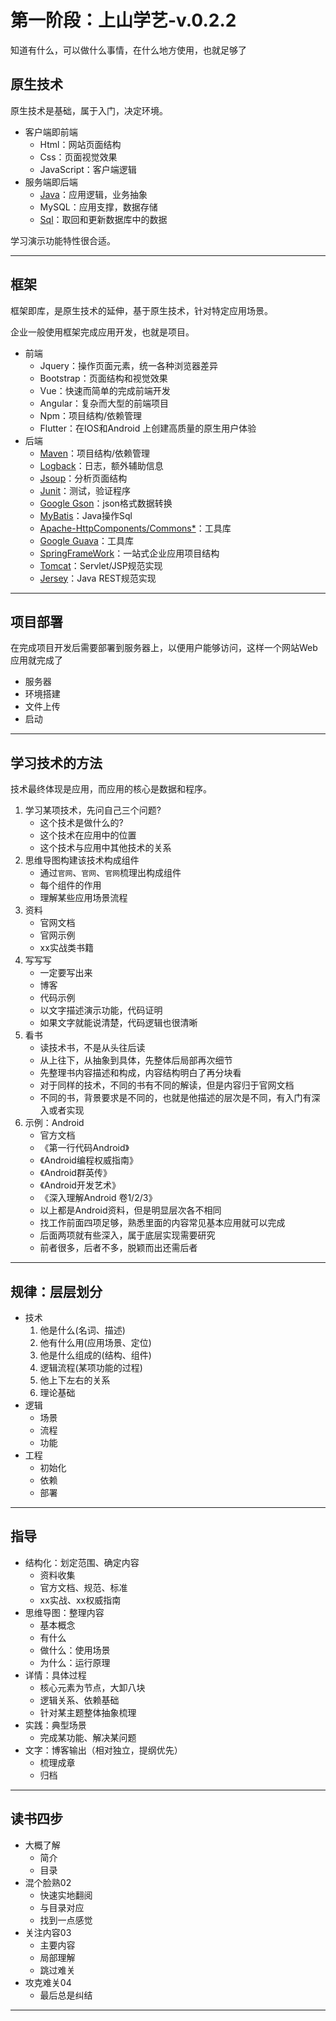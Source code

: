 #   第一阶段：上山学艺-v.0.2.2

知道有什么，可以做什么事情，在什么地方使用，也就足够了

##  原生技术

原生技术是基础，属于入门，决定环境。

-   客户端即前端
    -   Html：网站页面结构
    -   Css：页面视觉效果
    -   JavaScript：客户端逻辑
-   服务端即后端
    -   [Java](Java_res.md)：应用逻辑，业务抽象
    -   MySQL：应用支撑，数据存储
    -   [Sql](sql_res.md)：取回和更新数据库中的数据

学习演示功能特性很合适。

----

##  框架

框架即库，是原生技术的延伸，基于原生技术，针对特定应用场景。

企业一般使用框架完成应用开发，也就是项目。

-   前端
    -   Jquery：操作页面元素，统一各种浏览器差异
    -   Bootstrap：页面结构和视觉效果
    -   Vue：快速而简单的完成前端开发
    -   Angular：复杂而大型的前端项目
    -   Npm：项目结构/依赖管理
    -   Flutter：在IOS和Android 上创建高质量的原生用户体验
-   后端
    -   [Maven](tool_res.md)：项目结构/依赖管理
    -   [Logback](tool_res.md)：日志，额外辅助信息
    -   [Jsoup](tool_res.md)：分析页面结构
    -   [Junit](tool_res.md)：测试，验证程序
    -   [Google Gson](tool_res.md)：json格式数据转换
    -   [MyBatis](MyBatis_res.md)：Java操作Sql
    -   [Apache-HttpComponents/Commons*](tool_res.md)：工具库
    -   [Google Guava](tool_res.md)：工具库
    -   [SpringFrameWork](spring_res.md)：一站式企业应用项目结构
    -   [Tomcat](tomcat_res.md)：Servlet/JSP规范实现
    -   [Jersey](jersey_res.md)：Java REST规范实现

----

##  项目部署

在完成项目开发后需要部署到服务器上，以便用户能够访问，这样一个网站Web应用就完成了

-   服务器
-   环境搭建
-   文件上传
-   启动

----

##  学习技术的方法

技术最终体现是应用，而应用的核心是数据和程序。

1. 学习某项技术，先问自己三个问题?
    -   这个技术是做什么的?
    -   这个技术在应用中的位置
    -   这个技术与应用中其他技术的关系
2. 思维导图构建该技术构成组件
    -   通过`官网`、`官网`、`官网`梳理出构成组件
    -   每个组件的作用
    -   理解某些应用场景流程
3. 资料
    -   官网文档
    -   官网示例
    -   xx实战类书籍
4. 写写写
    -   一定要写出来
    -   博客
    -   代码示例
    -   以文字描述演示功能，代码证明
    -   如果文字就能说清楚，代码逻辑也很清晰
5. 看书
    -   读技术书，不是从头往后读
    -   从上往下，从抽象到具体，先整体后局部再次细节
    -   先整理书内容描述和构成，内容结构明白了再分块看
    -   对于同样的技术，不同的书有不同的解读，但是内容归于官网文档
    -   不同的书，背景要求是不同的，也就是他描述的层次是不同，有入门有深入或者实现
6. 示例：Android
    -   官方文档
    -   《第一行代码Android》
    -   《Android编程权威指南》
    -   《Android群英传》
    -   《Android开发艺术》
    -   《深入理解Android 卷1/2/3》
    -   以上都是Android资料，但是明显层次各不相同
    -   找工作前面四项足够，熟悉里面的内容常见基本应用就可以完成
    -   后面两项就有些深入，属于底层实现需要研究
    -   前者很多，后者不多，脱颖而出还需后者

----

##  规律：层层划分
-   技术
    1.  他是什么(名词、描述)
    2.  他有什么用(应用场景、定位)
    3.  他是什么组成的(结构、组件)
    4.  逻辑流程(某项功能的过程)
    5.  他上下左右的关系
    6.  理论基础
-   逻辑
    -   场景
    -   流程
    -   功能
-   工程
    -   初始化
    -   依赖
    -   部署

----

##  指导
-   结构化：划定范围、确定内容
    -   资料收集
    -   官方文档、规范、标准
    -   xx实战、xx权威指南
-   思维导图：整理内容
    -   基本概念
    -   有什么
    -   做什么：使用场景
    -   为什么：运行原理
-   详情：具体过程
    -   核心元素为节点，大卸八块
    -   逻辑关系、依赖基础
    -   针对某主题整体抽象梳理
-   实践：典型场景
    -   完成某功能、解决某问题
-   文字：博客输出（相对独立，提纲优先）
    -   梳理成章
    -   归档

----

##  读书四步
-   大概了解
    -   简介
    -   目录
-   混个脸熟02
    -   快速实地翻阅
    -   与目录对应
    -   找到一点感觉
-   关注内容03
    -   主要内容
    -   局部理解
    -   跳过难关
-   攻克难关04
    -   最后总是纠结

----